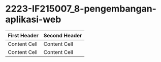 # 2223-IF215007_8-pengembangan-aplikasi-web

| First Header  | Second Header |
| ------------- | ------------- |
| Content Cell  | Content Cell  |
| Content Cell  | Content Cell  |
